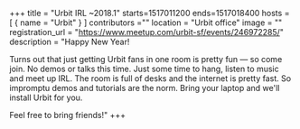 +++
title = "Urbit IRL ~2018.1"
starts=1517011200
ends=1517018400
hosts = [
      { name = "Urbit" }
]
contributors =""
location = "Urbit office"
image = ""
registration_url = "https://www.meetup.com/urbit-sf/events/246972285/"
description = "Happy New Year!

Turns out that just getting Urbit fans in one room is pretty fun — so come join. No demos or talks this time. Just some time to hang, listen to music and meet up IRL. The room is full of desks and the internet is pretty fast. So impromptu demos and tutorials are the norm. Bring your laptop and we'll install Urbit for you.

Feel free to bring friends!"
+++